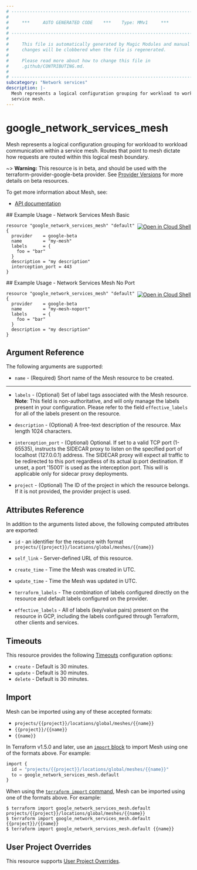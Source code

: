 ```yaml
---
# ----------------------------------------------------------------------------
#
#     ***     AUTO GENERATED CODE    ***    Type: MMv1     ***
#
# ----------------------------------------------------------------------------
#
#     This file is automatically generated by Magic Modules and manual
#     changes will be clobbered when the file is regenerated.
#
#     Please read more about how to change this file in
#     .github/CONTRIBUTING.md.
#
# ----------------------------------------------------------------------------
subcategory: "Network services"
description: |-
  Mesh represents a logical configuration grouping for workload to workload communication within a
  service mesh.
---
```


# google_network_services_mesh

Mesh represents a logical configuration grouping for workload to workload communication within a
service mesh. Routes that point to mesh dictate how requests are routed within this logical
mesh boundary.

~> **Warning:** This resource is in beta, and should be used with the terraform-provider-google-beta provider.
See [Provider Versions](https://terraform.io/docs/providers/google/guides/provider_versions.html) for more details on beta resources.

To get more information about Mesh, see:

* [API documentation](https://cloud.google.com/traffic-director/docs/reference/network-services/rest/v1beta1/projects.locations.meshes)

<div class = "oics-button" style="float: right; margin: 0 0 -15px">
  <a href="https://console.cloud.google.com/cloudshell/open?cloudshell_git_repo=https%3A%2F%2Fgithub.com%2Fterraform-google-modules%2Fdocs-examples.git&cloudshell_image=gcr.io%2Fcloudshell-images%2Fcloudshell%3Alatest&cloudshell_print=.%2Fmotd&cloudshell_tutorial=.%2Ftutorial.md&cloudshell_working_dir=network_services_mesh_basic&open_in_editor=main.tf" target="_blank">
    <img alt="Open in Cloud Shell" src="//gstatic.com/cloudssh/images/open-btn.svg" style="max-height: 44px; margin: 32px auto; max-width: 100%;">
  </a>
</div>
## Example Usage - Network Services Mesh Basic


```hcl
resource "google_network_services_mesh" "default" {
  provider    = google-beta
  name        = "my-mesh"
  labels      = {
    foo = "bar"
  }
  description = "my description"
  interception_port = 443
}
```
<div class = "oics-button" style="float: right; margin: 0 0 -15px">
  <a href="https://console.cloud.google.com/cloudshell/open?cloudshell_git_repo=https%3A%2F%2Fgithub.com%2Fterraform-google-modules%2Fdocs-examples.git&cloudshell_image=gcr.io%2Fcloudshell-images%2Fcloudshell%3Alatest&cloudshell_print=.%2Fmotd&cloudshell_tutorial=.%2Ftutorial.md&cloudshell_working_dir=network_services_mesh_no_port&open_in_editor=main.tf" target="_blank">
    <img alt="Open in Cloud Shell" src="//gstatic.com/cloudssh/images/open-btn.svg" style="max-height: 44px; margin: 32px auto; max-width: 100%;">
  </a>
</div>
## Example Usage - Network Services Mesh No Port


```hcl
resource "google_network_services_mesh" "default" {
  provider    = google-beta
  name        = "my-mesh-noport"
  labels      = {
    foo = "bar"
  }
  description = "my description"
}
```

## Argument Reference

The following arguments are supported:


* `name` -
  (Required)
  Short name of the Mesh resource to be created.


- - -


* `labels` -
  (Optional)
  Set of label tags associated with the Mesh resource.
  **Note**: This field is non-authoritative, and will only manage the labels present in your configuration.
  Please refer to the field `effective_labels` for all of the labels present on the resource.

* `description` -
  (Optional)
  A free-text description of the resource. Max length 1024 characters.

* `interception_port` -
  (Optional)
  Optional. If set to a valid TCP port (1-65535), instructs the SIDECAR proxy to listen on the
  specified port of localhost (127.0.0.1) address. The SIDECAR proxy will expect all traffic to
  be redirected to this port regardless of its actual ip:port destination. If unset, a port
  '15001' is used as the interception port. This will is applicable only for sidecar proxy
  deployments.

* `project` - (Optional) The ID of the project in which the resource belongs.
    If it is not provided, the provider project is used.



## Attributes Reference

In addition to the arguments listed above, the following computed attributes are exported:

* `id` - an identifier for the resource with format `projects/{{project}}/locations/global/meshes/{{name}}`

* `self_link` -
  Server-defined URL of this resource.

* `create_time` -
  Time the Mesh was created in UTC.

* `update_time` -
  Time the Mesh was updated in UTC.

* `terraform_labels` -
  The combination of labels configured directly on the resource
   and default labels configured on the provider.

* `effective_labels` -
  All of labels (key/value pairs) present on the resource in GCP, including the labels configured through Terraform, other clients and services.


## Timeouts

This resource provides the following
[Timeouts](https://developer.hashicorp.com/terraform/plugin/sdkv2/resources/retries-and-customizable-timeouts) configuration options:

- `create` - Default is 30 minutes.
- `update` - Default is 30 minutes.
- `delete` - Default is 30 minutes.

## Import


Mesh can be imported using any of these accepted formats:

* `projects/{{project}}/locations/global/meshes/{{name}}`
* `{{project}}/{{name}}`
* `{{name}}`


In Terraform v1.5.0 and later, use an [`import` block](https://developer.hashicorp.com/terraform/language/import) to import Mesh using one of the formats above. For example:

```tf
import {
  id = "projects/{{project}}/locations/global/meshes/{{name}}"
  to = google_network_services_mesh.default
}
```

When using the [`terraform import` command](https://developer.hashicorp.com/terraform/cli/commands/import), Mesh can be imported using one of the formats above. For example:

```
$ terraform import google_network_services_mesh.default projects/{{project}}/locations/global/meshes/{{name}}
$ terraform import google_network_services_mesh.default {{project}}/{{name}}
$ terraform import google_network_services_mesh.default {{name}}
```

## User Project Overrides

This resource supports [User Project Overrides](https://registry.terraform.io/providers/hashicorp/google/latest/docs/guides/provider_reference#user_project_override).
